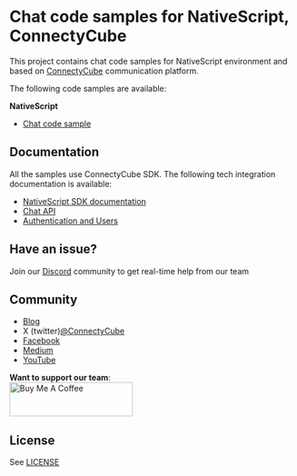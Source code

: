 # Chat code samples for NativeScript, ConnectyCube

This project contains chat code samples for NativeScript environment and based on [ConnectyCube](https://connectycube.com/) communication platform.

The following code samples are available:

**NativeScript**

- [Chat code sample](https://github.com/ConnectyCube/connectycube-nativescript-samples/tree/master/sample-chat-nativescript-core)

## Documentation

All the samples use ConnectyCube SDK. The following tech integration documentation is available:

- [NativeScript SDK documentation](https://developers.connectycube.com/nativescript)
- [Chat API](https://developers.connectycube.com/nativescript/messaging)
- [Authentication and Users](https://developers.connectycube.com/nativescript/authentication-and-users)

## Have an issue?

Join our [Discord](https://discord.com/invite/zqbBWNCCFJ) community to get real-time help from our team

## Community

- [Blog](https://connectycube.com/blog)
- X (twitter)[@ConnectyCube](https://x.com/ConnectyCube)
- [Facebook](https://www.facebook.com/ConnectyCube)
- [Medium](https://medium.com/@connectycube)
- [YouTube](https://www.youtube.com/@ConnectyCube)

**Want to support our team**:<br>
<a href="https://www.buymeacoffee.com/connectycube" target="_blank"><img src="https://cdn.buymeacoffee.com/buttons/v2/default-blue.png" alt="Buy Me A Coffee" style="height: 60px !important;width: 217px !important;" ></a>

## License

See [LICENSE](LICENSE)
